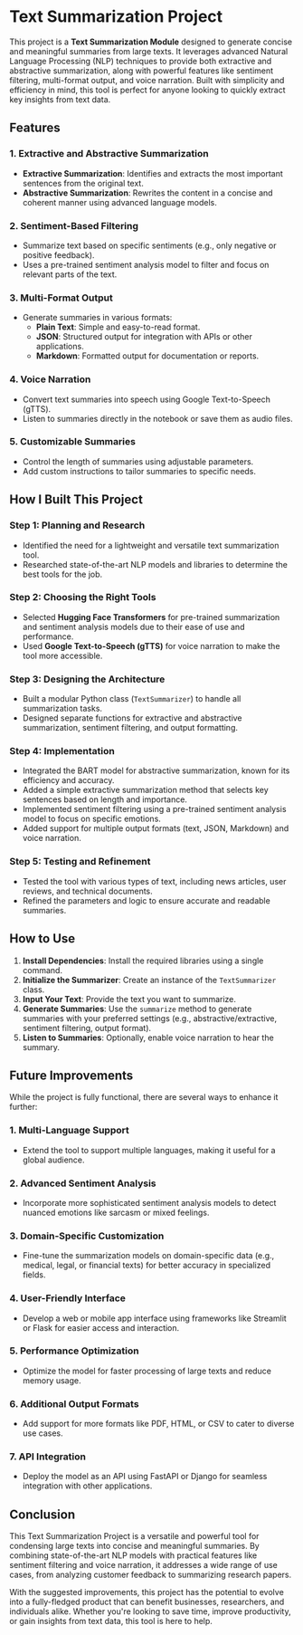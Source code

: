 
# **Text Summarization Project**


This project is a **Text Summarization Module** designed to generate concise and meaningful summaries from large texts. It leverages advanced Natural Language Processing (NLP) techniques to provide both extractive and abstractive summarization, along with powerful features like sentiment filtering, multi-format output, and voice narration. Built with simplicity and efficiency in mind, this tool is perfect for anyone looking to quickly extract key insights from text data.



## **Features**

### **1. Extractive and Abstractive Summarization**
- **Extractive Summarization**: Identifies and extracts the most important sentences from the original text.
- **Abstractive Summarization**: Rewrites the content in a concise and coherent manner using advanced language models.

### **2. Sentiment-Based Filtering**
- Summarize text based on specific sentiments (e.g., only negative or positive feedback).
- Uses a pre-trained sentiment analysis model to filter and focus on relevant parts of the text.

### **3. Multi-Format Output**
- Generate summaries in various formats:
  - **Plain Text**: Simple and easy-to-read format.
  - **JSON**: Structured output for integration with APIs or other applications.
  - **Markdown**: Formatted output for documentation or reports.

### **4. Voice Narration**
- Convert text summaries into speech using Google Text-to-Speech (gTTS).
- Listen to summaries directly in the notebook or save them as audio files.

### **5. Customizable Summaries**
- Control the length of summaries using adjustable parameters.
- Add custom instructions to tailor summaries to specific needs.



## **How I Built This Project**

### **Step 1: Planning and Research**
- Identified the need for a lightweight and versatile text summarization tool.
- Researched state-of-the-art NLP models and libraries to determine the best tools for the job.

### **Step 2: Choosing the Right Tools**
- Selected **Hugging Face Transformers** for pre-trained summarization and sentiment analysis models due to their ease of use and performance.
- Used **Google Text-to-Speech (gTTS)** for voice narration to make the tool more accessible.

### **Step 3: Designing the Architecture**
- Built a modular Python class (`TextSummarizer`) to handle all summarization tasks.
- Designed separate functions for extractive and abstractive summarization, sentiment filtering, and output formatting.

### **Step 4: Implementation**
- Integrated the BART model for abstractive summarization, known for its efficiency and accuracy.
- Added a simple extractive summarization method that selects key sentences based on length and importance.
- Implemented sentiment filtering using a pre-trained sentiment analysis model to focus on specific emotions.
- Added support for multiple output formats (text, JSON, Markdown) and voice narration.

### **Step 5: Testing and Refinement**
- Tested the tool with various types of text, including news articles, user reviews, and technical documents.
- Refined the parameters and logic to ensure accurate and readable summaries.


## **How to Use**

1. **Install Dependencies**: Install the required libraries using a single command.
2. **Initialize the Summarizer**: Create an instance of the `TextSummarizer` class.
3. **Input Your Text**: Provide the text you want to summarize.
4. **Generate Summaries**: Use the `summarize` method to generate summaries with your preferred settings (e.g., abstractive/extractive, sentiment filtering, output format).
5. **Listen to Summaries**: Optionally, enable voice narration to hear the summary.



## **Future Improvements**

While the project is fully functional, there are several ways to enhance it further:

### **1. Multi-Language Support**
- Extend the tool to support multiple languages, making it useful for a global audience.

### **2. Advanced Sentiment Analysis**
- Incorporate more sophisticated sentiment analysis models to detect nuanced emotions like sarcasm or mixed feelings.

### **3. Domain-Specific Customization**
- Fine-tune the summarization models on domain-specific data (e.g., medical, legal, or financial texts) for better accuracy in specialized fields.

### **4. User-Friendly Interface**
- Develop a web or mobile app interface using frameworks like Streamlit or Flask for easier access and interaction.

### **5. Performance Optimization**
- Optimize the model for faster processing of large texts and reduce memory usage.

### **6. Additional Output Formats**
- Add support for more formats like PDF, HTML, or CSV to cater to diverse use cases.

### **7. API Integration**
- Deploy the model as an API using FastAPI or Django for seamless integration with other applications.


## **Conclusion**

This Text Summarization Project is a versatile and powerful tool for condensing large texts into concise and meaningful summaries. By combining state-of-the-art NLP models with practical features like sentiment filtering and voice narration, it addresses a wide range of use cases, from analyzing customer feedback to summarizing research papers.

With the suggested improvements, this project has the potential to evolve into a fully-fledged product that can benefit businesses, researchers, and individuals alike. Whether you're looking to save time, improve productivity, or gain insights from text data, this tool is here to help.

